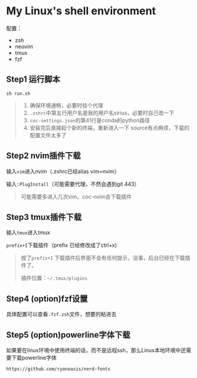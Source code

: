# My Linux's shell environment

配置：

- zsh
- neovim
- tmux
- fzf



## Step1 运行脚本

`sh run.sh`

> 1. 确保环境通畅，必要时挂个代理
> 2. `.zshrc`中第五行用户名是我的用户名sirius，必要时自己改一下
> 3. `coc-settings.json`的第41行是conda的python路径
> 4. 安装完后直接起个新的终端，重新进入一下  source有点麻烦，下载的配置文件太多了

## Step2 nvim插件下载

输入`vim`进入nvim（.zshrc已经alias vim=nvim）

输入`:PlugInstall`（可能需要代理，不然会遇到git 443） 

> 可能需要多进入几次vim，coc-nvim会下载插件

## Step3 tmux插件下载

输入`tmux`进入tmux

`prefix+I`下载插件（prefix 已经修改成了ctrl+x)

> 按了`prefix+I` 下载插件后界面不会有任何提示，没事，后台已经在下载插件了。
>
> 插件位置：`~/.tmux/plugins`

## Step4 (option)fzf设置

具体配置可以查看`.fzf.zsh`文件，想要的粘进去

## Step5 (option)powerline字体下载

如果要在linux环境中使用终端的话，而不是远程ssh，那么Linux本地环境中还需要下载powerline字体

`https://github.com/ryanoasis/nerd-fonts`
